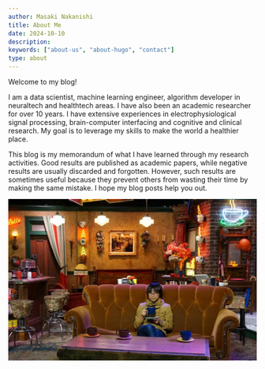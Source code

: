 ```yaml
---
author: Masaki Nakanishi
title: About Me
date: 2024-10-10
description:
keywords: ["about-us", "about-hugo", "contact"]
type: about
---
```


Welcome to my blog! 

I am a data scientist, machine learning engineer, algorithm developer in neuraltech and healthtech areas. 
I have also been an academic researcher for over 10 years. 
I have extensive experiences in electrophysiological signal processing, brain-computer interfacing and cognitive and clinical research. 
My goal is to leverage my skills to make the world a healthier place. 

This blog is my memorandum of what I have learned through my research activities. 
Good results are published as academic papers, while negative results are usually discarded and forgotten.
However, such results are sometimes useful because they prevent others from wasting their time by making the same mistake.
I hope my blog posts help you out.

![Main graphcis](/profile.png)